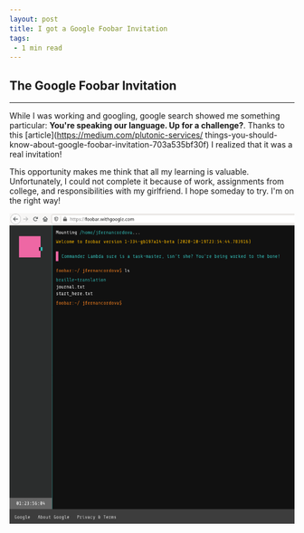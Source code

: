 ```yaml
---
layout: post
title: I got a Google Foobar Invitation
tags:
 - 1 min read
---
```


## The Google Foobar Invitation
---

While I was working and googling, google search showed me something particular: **You're speaking our language. Up for a challenge?**. Thanks to this [article](https://medium.com/plutonic-services/ things-you-should-know-about-google-foobar-invitation-703a535bf30f) I realized that it was a real invitation!

This opportunity makes me think that all my learning is valuable. Unfortunately, I could not complete it because of work, assignments from college, and responsibilities with my girlfriend. I hope someday to try. I'm on the right way!

<img src="../assets/images/google.png" alt="The Google Foobar Invitation" style="
  display: block;
  margin-left: auto;
  margin-right: auto;
  width: 100%;
  height: 10%;"
/>